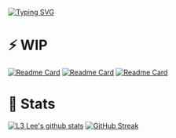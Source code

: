 [![Typing SVG](https://readme-typing-svg.herokuapp.com?font=Fira+Code&size=25&pause=1000&color=24F737&random=false&width=615&height=40&lines=Welcome;Checkout+what+I'm+working+on;Reach+out!+I+love+Tech+Chats;coinhead+on+Discord)](https://git.io/typing-svg)

# ⚡ WIP

[![Readme Card](https://github-readme-stats.vercel.app/api/pin/?username=Lrennard&repo=Templates&theme=dark)](https://github.com/Lrennard/Templates)
[![Readme Card](https://github-readme-stats.vercel.app/api/pin/?username=Lrennard&repo=k8s-apps&theme=dark)](https://github.com/Lrennard/k8s-apps)
[![Readme Card](https://github-readme-stats.vercel.app/api/pin/?username=Lrennard&repo=bskyBot&theme=dark)](https://github.com/Lrennard/bskyBot)

# 💾 Stats

[![L3 Lee's github stats](https://github-readme-stats.vercel.app/api?username=Lrennard&show_icons=true&count_private=true&theme=dark)](https://l3lee.com/github)
[![GitHub Streak](https://github-readme-streak-stats.herokuapp.com/?user=Lrennard&theme=dark&count_private=true&theme=dark)](https://l3lee.com/github)
<!--
**Lrennard/Lrennard** is a ✨ _special_ ✨ repository because its `README.md` (this file) appears on your GitHub profile.

Here are some ideas to get you started:

- 🔭 I’m currently working on ...
- 🌱 I’m currently learning ...
- 👯 I’m looking to collaborate on ...
- 🤔 I’m looking for help with ...
- 💬 Ask me about ...
- 📫 How to reach me: ...
- 😄 Pronouns: ...
- ⚡ Fun fact: ...
-->

